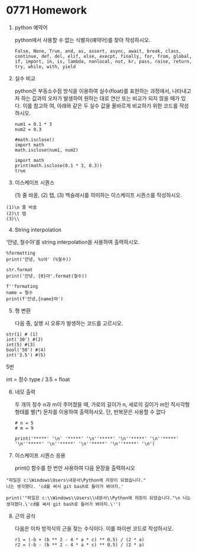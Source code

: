# 0771 Homework

1. python 예약어

     python에서 사용할 수 없는 식별자(예약어)를 찾아 작성하시오.

   ```
   False, None, True, and, as, assert, async, await, break, class, continue, def, del, elif, else, execpt, finally, for, from, global, if, import, in, is, lambda, nonlocal, not, kr, pass, raise, return, try, while, with, yield
   ```

   

2. 실수 비교

   python은 부동소수점 방식을 이용하여 실수(float)를 표현하는 과정에서, 나타내고자 하는 값과의 오차가 발생하여 원하는 대로 연산 또는 비교가 되지 않을 때가 있다. 이를 참고하 여, 아래와 같은 두 실수 값을 올바르게 비교하기 위한 코드를 작성하시오.

   ``` 
   num1 = 0.1 * 3
   num2 = 0.3
   
   #math.isclose()
   import math
   math.isclose(num1, num2)
   
   import math
   print(math.isclose(0.1 * 3, 0.3))
   true
   ```
   
   
   
3. 이스케이프 시퀀스

   (1) 줄 바꿈, (2) 탭, (3) 백슬래시를 의미하는 이스케이프 시퀀스를 작성하시오.

```
(1)\n 줄 바꿈
(2)\t 탭
(3)\\
```





4. String interpolation

‘안녕, 철수야’를 string interpolation을 사용하여 출력하시오.

```
%formatting
print('안녕, %s야' (%철수))

str.format
print('안녕, {0}야'.format(철수))

f''formating
name = 철수
print(f'안녕,{name}야')

```



5. 형 변환

   다음 중, 실행 시 오류가 발생하는 코드를 고르시오.

```
str(1) # (1)
int('30') #(2)
int(5) #(3)
bool('50') #(4)
int('3.5') #(5)
```

5번 

int = 정수 type / 3.5 = float



6. 네모 출력

   두 개의 정수 n과 m이 주어졌을 때, 가로의 길이가 n, 세로의 길이가 m인 직사각형 형태를 별(*) 문자를 이용하여 출력하시오. 단, 반복문은 사용할 수 없다

   ```
   # n = 5
   # m = 9
   
   print('*****' '\n' '*****' '\n''*****' '\n''*****' '\n''*****' '\n''*****' '\n''*****' '\n''*****' '\n''*****' '\n')
   
   ```

   

7. 이스케이프 시퀀스 응용

   print() 함수를 한 번만 사용하여 다음 문장을 출력하시오

```
"파일은 c:\Windows\Users\내문서\Python에 저장이 되었습니다."
나는 생각했다. 'cd를 써서 git bash로 들어가 봐야지.'

print('"파일은 c:\\Windows\\Users\\내문서\\Python에 저장이 되었습니다."\n 나는생각했다.\'cd를 써서 git bash로 들어가 봐야지.\'')
```





8. 근의 공식

   다음은 이차 방적식의 근을 찾는 수식이다. 이를 파이썬 코드로 작성하시오.

   ```
   r1 = (-b + (b ** 2 - 4 * a * c) ** 0.5) / (2 * a)
   r2 = (-b - (b ** 2 - 4 * a * c) ** 0.5) / (2 * a)
   ```

   